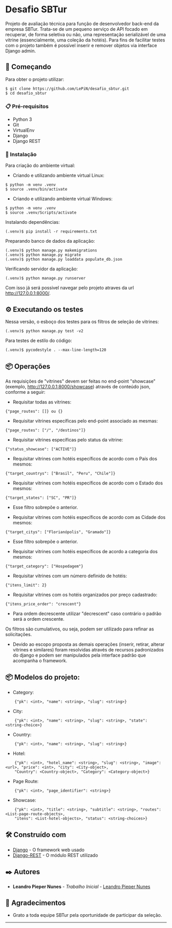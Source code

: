 # Desafio SBTur

Projeto de avaliação técnica para função de desenvolvedor back-end da empresa SBTur. Trata-se de um pequeno serviço de API focado em recuperar, de forma seletiva ou não, uma representação serializável de uma vitrine (essencialmente, uma coleção da hotéis). Para fins de facilitar testes com o projeto também é possível inserir e remover objetos via interface Django admin.

## 🚀 Começando

Para obter o projeto utilizar:

```
$ git clone https://github.com/LePiN/desafio_sbtur.git
$ cd desafio_sbtur
```

### 📋 Pré-requisitos

- Python 3
- Git
- VirtualEnv
- Django
- Django REST


### 🔧 Instalação

Para criação do ambiente virtual:

- Criando e utilizando ambiente virtual Linux:
```
$ python -m venv .venv
$ source .venv/bin/activate
```

- Criando e utilizando ambiente virtual Windows:
```
$ python -m venv .venv
$ source .venv/Scripts/activate
```

Instalando dependências:
```
(.venv)$ pip install -r requirements.txt
```

Preparando banco de dados da aplicação:
```
(.venv)$ python manage.py makemigrations
(.venv)$ python manage.py migrate
(.venv)$ python manage.py loaddata populate_db.json
```

Verificando servidor da aplicação:
```
(.venv)$ python manage.py runserver
```
Com isso já será possivel navegar pelo projeto atraves da url http://127.0.0.1:8000/<end-points>.

## ⚙️ Executando os testes

Nessa versão, o esboço dos testes para os filtros de seleção de vitrines:
```
(.venv)$ python manage.py test -v2
```

Para testes de estilo do código:
```
(.venv)$ pycodestyle . --max-line-length=120
```

## 📦 Operações

As requisições de "vitrines" devem ser feitas no end-point "showcase" (exemplo, http://127.0.0.1:8000/showcase) através de conteúdo json, conforme a seguir:

- Requisitar todas as vitrines:
```
{"page_routes": []} ou {}
```

- Requisitar vitrines específicas pelo end-point associado as mesmas:
```
{"page_routes": ["/", "/destinos"]} 
```

- Requisitar vitrines específicas pelo status da vitrine:
```
{"status_showcase": ["ACTIVE"]} 
```

- Requisitar vitrines com hotéis específicos de acordo com o País dos mesmos:
```
{"target_countrys": ["Brasil", "Peru", "Chile"]}
```

- Requisitar vitrines com hotéis específicos de acordo com o Estado dos mesmos:
```
{"target_states": ["SC", "PR"]}
```
* Esse filtro sobrepõe o anterior.

- Requisitar vitrines com hotéis específicos de acordo com as Cidade dos mesmos:
```
{"target_citys": ["Florianópolis", "Gramado"]}
```
* Esse filtro sobrepõe o anterior.

- Requisitar vitrines com hotéis específicos de acordo a categoria dos mesmos:
```
{"target_category": ["Hospedagem"}
```

- Requisitar vitrines com um número definido de hotéis:
```
{"itens_limit": 2}
```

- Requisitar vitrines com os hotéis organizados por preço cadastrado:
```
{"itens_price_order": "crescent"}
```
* Para ordem decrescente utilizar "decrescent" caso contrário o padrão será a ordem crescente.

Os filtros são cumulativos, ou seja, podem ser utilizado para refinar as solicitações.
* Devido ao escopo proposta as demais operações (inserir, retirar, alterar vitrines e similares) foram resolvidas através de recursos padronizados do django e podem ser manipulados pela interface padrão que acompanha o framework.

## 📦 Modelos do projeto:

- Category:
```
    {"pk": <int>, "name": <string>, "slug": <string>}
```

- City:
```
    {"pk": <int>, "name": <string>, "slug": <string>, "state": <string-choice>}
```

- Country:
```
    {"pk": <int>, "name": <string>, "slug": <string>}
```

- Hotel:
```
    {"pk": <int>, "hotel_name": <string>, "slug": <string>, "image":<url>, "price": <int>, "city": <City-object>,
    "Country": <Country-object>, "Category": <Category-object>}
```

- Page Route:
```
    {"pk": <int>, "page_identifier": <string>}
```

- Showcase:
```
    {"pk": <int>, "title": <string>, "subtitle": <string>, "routes":<List-page-route-objects>, 
    "itens": <List-hotel-objects>, "status": <string-choices>}
```

## 🛠️ Construído com

* [Django](https://docs.djangoproject.com/en/3.1/) - O framework web usado
* [Django-REST](https://pycodestyle.pycqa.org/en/latest/intro.html) - O módulo REST utilizado

## ✒️ Autores

* **Leandro Pieper Nunes** - *Trabalho Inicial* - [Leandro Pieper Nunes](https://github.com/LePiN)

## 🎁 Agradecimentos

* Grato a toda equipe SBTur pela oportunidade de participar da seleção.


---
